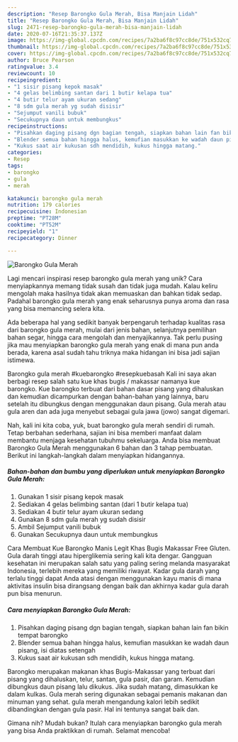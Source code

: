 ```yaml
---
description: "Resep Barongko Gula Merah, Bisa Manjain Lidah"
title: "Resep Barongko Gula Merah, Bisa Manjain Lidah"
slug: 2471-resep-barongko-gula-merah-bisa-manjain-lidah
date: 2020-07-16T21:35:37.137Z
image: https://img-global.cpcdn.com/recipes/7a2ba6f8c97cc8de/751x532cq70/barongko-gula-merah-foto-resep-utama.jpg
thumbnail: https://img-global.cpcdn.com/recipes/7a2ba6f8c97cc8de/751x532cq70/barongko-gula-merah-foto-resep-utama.jpg
cover: https://img-global.cpcdn.com/recipes/7a2ba6f8c97cc8de/751x532cq70/barongko-gula-merah-foto-resep-utama.jpg
author: Bruce Pearson
ratingvalue: 3.4
reviewcount: 10
recipeingredient:
- "1 sisir pisang kepok masak"
- "4 gelas belimbing santan dari 1 butir kelapa tua"
- "4 butir telur ayam ukuran sedang"
- "8 sdm gula merah yg sudah disisir"
- "Sejumput vanili bubuk"
- "Secukupnya daun untuk membungkus"
recipeinstructions:
- "Pisahkan daging pisang dgn bagian tengah, siapkan bahan lain fan bikin tempat barongko"
- "Blender semua bahan hingga halus, kemufian masukkan ke wadah daun pisang, isi diatas setengah"
- "Kukus saat air kukusan sdh mendidih, kukus hingga matang."
categories:
- Resep
tags:
- barongko
- gula
- merah

katakunci: barongko gula merah 
nutrition: 179 calories
recipecuisine: Indonesian
preptime: "PT28M"
cooktime: "PT52M"
recipeyield: "1"
recipecategory: Dinner

---
```



![Barongko Gula Merah](https://img-global.cpcdn.com/recipes/7a2ba6f8c97cc8de/751x532cq70/barongko-gula-merah-foto-resep-utama.jpg)

Lagi mencari inspirasi resep barongko gula merah yang unik? Cara menyiapkannya memang tidak susah dan tidak juga mudah. Kalau keliru mengolah maka hasilnya tidak akan memuaskan dan bahkan tidak sedap. Padahal barongko gula merah yang enak seharusnya punya aroma dan rasa yang bisa memancing selera kita.

Ada beberapa hal yang sedikit banyak berpengaruh terhadap kualitas rasa dari barongko gula merah, mulai dari jenis bahan, selanjutnya pemilihan bahan segar, hingga cara mengolah dan menyajikannya. Tak perlu pusing jika mau menyiapkan barongko gula merah yang enak di mana pun anda berada, karena asal sudah tahu triknya maka hidangan ini bisa jadi sajian istimewa.

Barongko gula merah #kuebarongko #resepkuebasah Kali ini saya akan berbagi resep salah satu kue khas bugis / makassar namanya kue barongko. Kue barongko terbuat dari bahan dasar pisang yang dihaluskan dan kemudian dicampurkan dengan bahan-bahan yang lainnya, baru setelah itu dibungkus dengan menggunakan daun pisang. Gula merah atau gula aren dan ada juga menyebut sebagai gula jawa (jowo) sangat digemari.


Nah, kali ini kita coba, yuk, buat barongko gula merah sendiri di rumah. Tetap berbahan sederhana, sajian ini bisa memberi manfaat dalam membantu menjaga kesehatan tubuhmu sekeluarga. Anda bisa membuat Barongko Gula Merah menggunakan 6 bahan dan 3 tahap pembuatan. Berikut ini langkah-langkah dalam menyiapkan hidangannya.

<!--inarticleads1-->

##### Bahan-bahan dan bumbu yang diperlukan untuk menyiapkan Barongko Gula Merah:

1. Gunakan 1 sisir pisang kepok masak
1. Sediakan 4 gelas belimbing santan (dari 1 butir kelapa tua)
1. Sediakan 4 butir telur ayam ukuran sedang
1. Gunakan 8 sdm gula merah yg sudah disisir
1. Ambil Sejumput vanili bubuk
1. Gunakan Secukupnya daun untuk membungkus


Cara Membuat Kue Barongko Manis Legit Khas Bugis Makassar Free Gluten. Gula darah tinggi atau hiperglikemia sering kali kita dengar. Gangguan kesehatan ini merupakan salah satu yang paling sering melanda masyarakat Indonesia, terlebih mereka yang memiliki riwayat. Kadar gula darah yang terlalu tinggi dapat Anda atasi dengan menggunakan kayu manis di mana aktivitas insulin bisa dirangsang dengan baik dan akhirnya kadar gula darah pun bisa menurun. 

<!--inarticleads2-->

##### Cara menyiapkan Barongko Gula Merah:

1. Pisahkan daging pisang dgn bagian tengah, siapkan bahan lain fan bikin tempat barongko
1. Blender semua bahan hingga halus, kemufian masukkan ke wadah daun pisang, isi diatas setengah
1. Kukus saat air kukusan sdh mendidih, kukus hingga matang.


Barongko merupakan makanan khas Bugis-Makassar yang terbuat dari pisang yang dihaluskan, telur, santan, gula pasir, dan garam. Kemudian dibungkus daun pisang lalu dikukus. Jika sudah matang, dimasukkan ke dalam kulkas. Gula merah sering digunakan sebagai pemanis makanan dan minuman yang sehat. gula merah mengandung kalori lebih sedikit dibandingkan dengan gula pasir. Hal ini tentunya sangat baik dan. 

Gimana nih? Mudah bukan? Itulah cara menyiapkan barongko gula merah yang bisa Anda praktikkan di rumah. Selamat mencoba!
